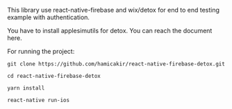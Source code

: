 This library use react-native-firebase and wix/detox for end to end testing example with authentication.

You have to install applesimutils for detox. You can reach the document here.

For running the project: 

`git clone https://github.com/hamicakir/react-native-firebase-detox.git`

`cd react-native-firebase-detox`

`yarn install`

`react-native run-ios`

